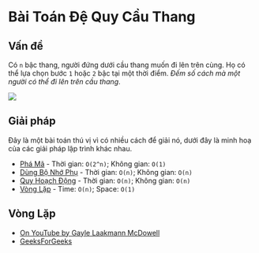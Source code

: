 # Bài Toán Đệ Quy Cầu Thang

## Vấn đề

Có `n` bậc thang, người đứng dưới cầu thang muốn đi lên trên cùng. Họ có thể lựa chọn bước `1` hoặc `2` bậc tại một thời điểm. _Đếm số cách mà một người có thể đi lên trên cầu thang_.

![](https://cdncontribute.geeksforgeeks.org/wp-content/uploads/nth-stair.png)

## Giải pháp

Đây là một bài toán thú vị vì có nhiều cách để giải nó, dưới đây là minh hoạ của các giải pháp lập trình khác nhau.

- [Phá Mã](./recursiveStaircaseBF.js) - Thời gian: `O(2^n)`; Không gian: `O(1)`
- [Dùng Bộ Nhớ Phụ](./recursiveStaircaseMEM.js) - Thời gian: `O(n)`; Không gian: `O(n)`
- [Quy Hoạch Động](./recursiveStaircaseDP.js) - Thời gian: `O(n)`; Không gian: `O(n)`
- [Vòng Lặp](./recursiveStaircaseIT.js) - Time: `O(n)`; Space: `O(1)` 

## Vòng Lặp

- [On YouTube by Gayle Laakmann McDowell](https://www.youtube.com/watch?v=eREiwuvzaUM&list=PLLXdhg_r2hKA7DPDsunoDZ-Z769jWn4R8&index=81&t=0s)
- [GeeksForGeeks](https://www.geeksforgeeks.org/count-ways-reach-nth-stair/)